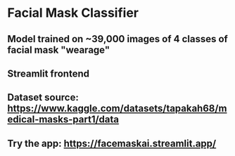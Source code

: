 # Facial Mask Classifier
## Model trained on ~39,000 images of 4 classes of facial mask "wearage"
## Streamlit frontend
## Dataset source: https://www.kaggle.com/datasets/tapakah68/medical-masks-part1/data
## Try the app: https://facemaskai.streamlit.app/
